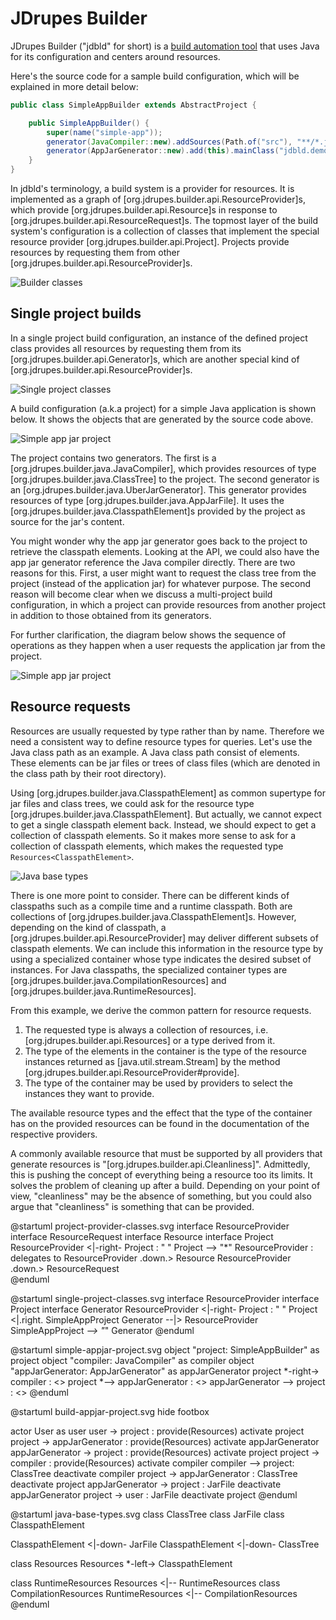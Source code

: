 # JDrupes Builder

JDrupes Builder ("jdbld" for short) is a
[build automation tool](https://en.wikipedia.org/wiki/Build_system_(software_development))
that uses Java for its configuration and centers around resources.

Here's the source code for a sample build configuration, which will be explained
in more detail below:

```java
public class SimpleAppBuilder extends AbstractProject {

    public SimpleAppBuilder() {
        super(name("simple-app"));
        generator(JavaCompiler::new).addSources(Path.of("src"), "**/*.java");
        generator(AppJarGenerator::new).add(this).mainClass("jdbld.demo.simpleapp.App");
    }
}
```

In jdbld's terminology, a build system is a provider for resources.
It is implemented as a graph of [org.jdrupes.builder.api.ResourceProvider]s,
which provide [org.jdrupes.builder.api.Resource]s in response to
[org.jdrupes.builder.api.ResourceRequest]s. The topmost layer of the
build system's configuration is a collection of classes that implement
the special resource provider [org.jdrupes.builder.api.Project]. Projects
provide resources by requesting them from other
[org.jdrupes.builder.api.ResourceProvider]s. 

![Builder classes](project-provider-classes.svg)

## Single project builds

In a single project build configuration, an instance of the defined
project class provides all resources by requesting them from its 
[org.jdrupes.builder.api.Generator]s, which are another special kind of
[org.jdrupes.builder.api.ResourceProvider]s.

![Single project classes](single-project-classes.svg)

A build configuration (a.k.a project) for a simple Java application
is shown below. It shows the objects that are generated by the source
code above.

![Simple app jar project](simple-appjar-project.svg)

The project contains two generators. The first is a
[org.jdrupes.builder.java.JavaCompiler], which provides resources of type
[org.jdrupes.builder.java.ClassTree] to the project. The second
generator is an [org.jdrupes.builder.java.UberJarGenerator]. This
generator provides resources of type [org.jdrupes.builder.java.AppJarFile].
It uses the [org.jdrupes.builder.java.ClasspathElement]s provided by the
project as source for the jar's content.

You might wonder why the app jar generator goes back to the project
to retrieve the classpath elements. Looking at the API, we could also have
the app jar generator reference the Java compiler directly. There are two
reasons for this. First, a user might want to request the class tree from
the project (instead of the application jar) for whatever purpose. The
second reason will become clear when we discuss a multi-project build
configuration, in which a project can provide resources from another project
in addition to those obtained from its generators.

For further clarification, the diagram below shows the sequence of operations
as they happen when a user requests the application jar from the project.  

![Simple app jar project](build-appjar-project.svg)

## Resource requests

Resources are usually requested by type rather than by name.
Therefore we need a consistent way to define resource types
for queries. Let's use the Java class path as an example. A Java
class path consist of elements. These elements can be jar files
or trees of class files (which are denoted in the class path by their
root directory).

Using [org.jdrupes.builder.java.ClasspathElement] as common supertype
for jar files and class trees, we could ask for the resource type
[org.jdrupes.builder.java.ClasspathElement]. But actually, we cannot
expect to get a single classpath element back. Instead, we should
expect to get a collection of classpath elements. So it makes more sense
to ask for a collection of classpath elements, which makes the requested
type `Resources<ClasspathElement>`.

![Java base types](java-base-types.svg)

There is one more point to consider. There can be different kinds of
classpaths such as a compile time and a runtime classpath. Both are 
collections of [org.jdrupes.builder.java.ClasspathElement]s. However,
depending on the kind of classpath, a
[org.jdrupes.builder.api.ResourceProvider] may deliver different
subsets of classpath elements. We can include this information in the
resource type by using a specialized container whose type indicates
the desired subset of instances. For Java classpaths, the specialized
container types are [org.jdrupes.builder.java.CompilationResources] and
[org.jdrupes.builder.java.RuntimeResources].

From this example, we derive the common pattern for resource requests.

 1. The requested type is always a collection of resources, i.e.
    [org.jdrupes.builder.api.Resources] or a type derived from it.
 2. The type of the elements in the container is the type of the
    resource instances returned as [java.util.stream.Stream] by the
    method [org.jdrupes.builder.api.ResourceProvider#provide].
 3. The type of the container may be used by providers to select
    the instances they want to provide.

The available resource types and the effect that the type of the
container has on the provided resources can be found in the
documentation of the respective providers.

A commonly available resource that must be supported by all providers
that generate resources is "[org.jdrupes.builder.api.Cleanliness]".
Admittedly, this is pushing the concept of everything being a resource
too its limits. It solves the problem of cleaning up after a build.
Depending on your point of view, "cleanliness" may be the absence of
something, but you could also argue that "cleanliness" is something
that can be provided.


@startuml project-provider-classes.svg
interface ResourceProvider
interface ResourceRequest
interface Resource
interface Project
ResourceProvider <|-right- Project : "     "
Project --> "*" ResourceProvider : delegates to
ResourceProvider .down.> Resource
ResourceProvider .down.> ResourceRequest  
@enduml

@startuml single-project-classes.svg
interface ResourceProvider
interface Project
interface Generator
ResourceProvider <|-right- Project : "     "
Project <|.right. SimpleAppProject 
Generator --|> ResourceProvider
SimpleAppProject *--> "*" Generator
@enduml

@startuml simple-appjar-project.svg
object "project: SimpleAppBuilder" as project
object "compiler: JavaCompiler" as compiler
object "appJarGenerator: AppJarGenerator" as appJarGenerator
project *-right-> compiler : <<generator>>
project *--> appJarGenerator : <<generator>>
appJarGenerator --> project : <<provider>>
@enduml

@startuml build-appjar-project.svg
hide footbox

actor User as user
user -> project : provide(Resources<AppJarFile>)
activate project
project -> appJarGenerator : provide(Resources<AppJarFile>)
activate appJarGenerator
appJarGenerator -> project : provide(Resources<ClasspathElement>)
activate project
project -> compiler : provide(Resources<ClasspathElement>)
activate compiler
compiler --> project: ClassTree
deactivate compiler
project -> appJarGenerator : ClassTree
deactivate project
appJarGenerator -> project : JarFile
deactivate appJarGenerator
project -> user : JarFile
deactivate project
@enduml

@startuml java-base-types.svg
class ClassTree
class JarFile
class ClasspathElement

ClasspathElement <|-down- JarFile
ClasspathElement <|-down- ClassTree

class Resources<ClasspathElement>
Resources *-left-> ClasspathElement

class RuntimeResources
Resources <|-- RuntimeResources
class CompilationResources
RuntimeResources <|-- CompilationResources
@enduml


